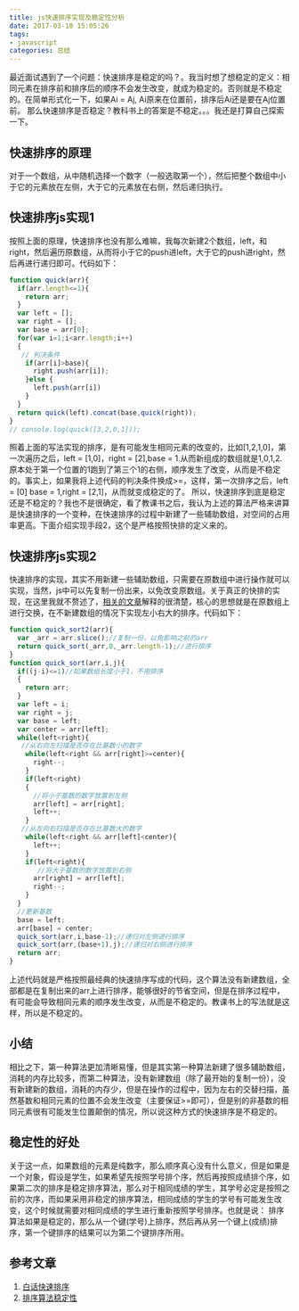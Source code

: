 ```yaml
---
title: js快速排序实现及稳定性分析
date: 2017-03-10 15:05:26
tags:
- javascript
categories: 总结
---
```


最近面试遇到了一个问题：快速排序是稳定的吗？。我当时想了想稳定的定义：相同元素在排序前和排序后的顺序不会发生改变，就成为稳定的。否则就是不稳定的。在简单形式化一下，如果Ai = Aj, Ai原来在位置前，排序后Ai还是要在Aj位置前。
那么快速排序是否稳定？教科书上的答案是不稳定。。。我还是打算自己探索一下。
<!--more-->

## 快速排序的原理
对于一个数组，从中随机选择一个数字（一般选取第一个），然后把整个数组中小于它的元素放在左侧，大于它的元素放在右侧，然后递归执行。

## 快速排序js实现1
按照上面的原理，快速排序也没有那么难嘛，我每次新建2个数组，left，和right，然后遍历原数组，从而将小于它的push进left，大于它的push进right，然后再进行递归即可。代码如下：

```js
function quick(arr){
  if(arr.length<=1){
    return arr;
  }
  var left = [];
  var right = [];
  var base = arr[0];
  for(var i=1;i<arr.length;i++)
  {
   // 判决条件
    if(arr[i]>base){
      right.push(arr[i]);
    }else {
      left.push(arr[i])
    }
  }
  return quick(left).concat(base,quick(right));
}
// console.log(quick([3,2,0,1]));
```

照着上面的写法实现的排序，是有可能发生相同元素的改变的，比如[1,2,1,0]，第一次遍历之后，left = [1,0]，right = [2],base = 1.从而新组成的数组就是1,0,1,2.原本处于第一个位置的1跑到了第三个1的右侧，顺序发生了改变，从而是不稳定的。事实上，如果我将上述代码的判决条件换成>=，这样，第一次排序之后，left = [0] base = 1,right = [2,1]，从而就变成稳定的了。
所以，快速排序到底是稳定还是不稳定的？我也不是很确定，看了教课书之后，我认为上述的算法严格来讲算是快速排序的一个变种，在快速排序的过程中新建了一些辅助数组，对空间的占用率更高。下面介绍实现手段2，这个是严格按照快排的定义来的。

## 快速排序js实现2
快速排序的实现，其实不用新建一些辅助数组，只需要在原数组中进行操作就可以实现，当然，js中可以先复制一份出来，以免改变原数组。关于真正的快排的实现，在这里我就不赘述了，[相关的文章](http://blog.csdn.net/morewindows/article/details/6684558)解释的很清楚，核心的思想就是在原数组上进行交换，在不新建数组的情况下实现左小右大的排序。代码如下：

```js
function quick_sort2(arr){
  var _arr = arr.slice();//复制一份，以免影响之前的arr
  return quick_sort(_arr,0,_arr.length-1);//进行排序
}
function quick_sort(arr,i,j){
  if((j-i)<=1)//如果数组长度小于1，不用排序
  {
    return arr;
  }
  var left = i;
  var right = j;
  var base = left;
  var center = arr[left];
  while(left<right){
   //从右向左扫描是否存在比基数小的数字
    while(left<right && arr[right]>=center){
      right--;
    }
    if(left<right)
    {
      //将小于基数的数字放置到左侧
      arr[left] = arr[right];
      left++;
    }
   //从左向右扫描是否存在比基数大的数字
    while(left<right && arr[left]<center){
      left++;
    }
    if(left<right){
       //将大于基数的数字放置到右侧
      arr[right] = arr[left];
      right--;
    }
  }
  //更新基数
  base = left;
  arr[base] = center;
  quick_sort(arr,i,base-1);//递归对左侧进行排序
  quick_sort(arr,(base+1),j);//递归对右侧进行排序
  return arr;
}
```

上述代码就是严格按照最经典的快速排序写成的代码，这个算法没有新建数组，全部都是在复制出来的arr上进行排序，能够很好的节省空间，但是在排序过程中，有可能会导致相同元素的顺序发生改变，从而是不稳定的。教课书上的写法就是这样，所以是不稳定的。

## 小结
相比之下，第一种算法更加清晰易懂，但是其实第一种算法新建了很多辅助数组，消耗的内存比较多，而第二种算法，没有新建数组（除了最开始的复制一份），没有新建新的数组，消耗的内存少，但是在操作的过程中，因为左右的交替扫描，虽然基数和相同元素的位置不会发生改变（主要保证>=即可），但是别的非基数的相同元素很有可能发生位置颠倒的情况，所以说这种方式的快速排序是不稳定的。

## 稳定性的好处
关于这一点，如果数组的元素是纯数字，那么顺序真心没有什么意义，但是如果是一个对象，假设是学生，如果希望先按照学号排个序，然后再按照成绩排个序，如果第二次的排序是稳定排序算法，那么对于相同成绩的学生，其学号必定是按照之前的次序，而如果采用非稳定的排序算法，相同成绩的学生的学号有可能发生改变，这个时候就需要对相同成绩的学生进行重新按照学号排序。也就是说：
排序算法如果是稳定的，那么从一个键(学号)上排序，然后再从另一个键上(成绩)排序，第一个键排序的结果可以为第二个键排序所用。

## 参考文章
1. [白话快速排序](http://blog.csdn.net/morewindows/article/details/6684558)
2. [排序算法稳定性](http://baike.baidu.com/link?url=ARs3uxoNnDIriK636qMlzMcbFcxwC4hdlXQZorYRo4Q4JTnaaeG1uTBNEQ1LGqlIGNj0xBFa2acDk5bZ5I8SXGjX7Z6BGVp2OfJlPc-emP5quSBoFHvIkzokVHIJhPgRk5RqGtQCglEUdUZdF58fJCjIOjvoiEpbXZgJZC30foi)